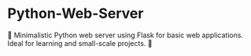 # Python-Web-Server
🐍 Minimalistic Python web server using Flask for basic web applications. Ideal for learning and small-scale projects. 🚀

